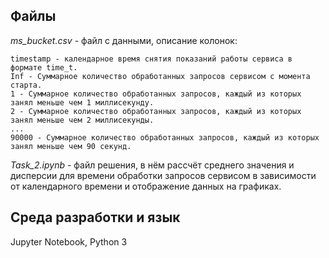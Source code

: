 ## Файлы

*ms_bucket.csv* - файл с данными, описание колонок:

    timestamp - календарное время снятия показаний работы сервиса в формате time_t.
    Inf - Суммарное количество обработанных запросов сервисом с момента старта.
    1 - Суммарное количество обработанных запросов, каждый из которых занял меньше чем 1 миллисекунду.
    2 - Суммарное количество обработанных запросов, каждый из которых занял меньше чем 2 миллисекунды.
    ...
    90000 - Суммарное количество обработанных запросов, каждый из которых занял меньше чем 90 секунд.
    
*Task_2.ipynb* - файл решения, в нём рассчёт среднего значения и дисперсии для времени обработки запросов сервисом в зависимости от календарного времени и отображение данных на графиках.

## Среда разработки и язык
Jupyter Notebook, Python 3


